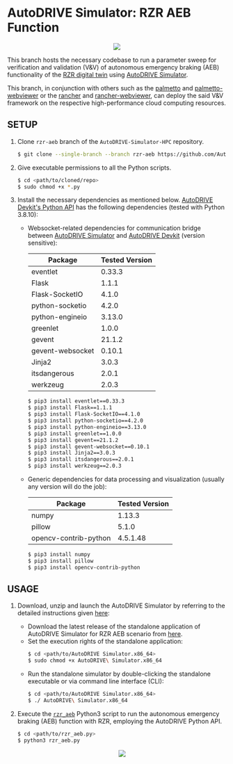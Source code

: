 # AutoDRIVE Simulator: RZR AEB Function

<p align="center">
<img src="https://github.com/AutoDRIVE-Ecosystem/AutoDRIVE-Simulator-HPC/blob/rzr-aeb/media/rzr-aeb-scenario.gif"/>
</p>

This branch hosts the necessary codebase to run a parameter sweep for verification and validation (V&V) of autonomous emergency braking (AEB) functionality of the [RZR digital twin](https://youtu.be/PLW1-sYW6Hw) using [AutoDRIVE Simulator](https://youtu.be/t0CgNR_LgrQ).

This branch, in conjunction with others such as the [palmetto](https://github.com/AutoDRIVE-Ecosystem/AutoDRIVE-Simulator-HPC/tree/palmetto) and [palmetto-webviewer](https://github.com/AutoDRIVE-Ecosystem/AutoDRIVE-Simulator-HPC/tree/palmetto-webviewer) or the [rancher](https://github.com/AutoDRIVE-Ecosystem/AutoDRIVE-Simulator-HPC/tree/rancher) and [rancher-webviewer](https://github.com/AutoDRIVE-Ecosystem/AutoDRIVE-Simulator-HPC/tree/rancher-webviewer), can deploy the said V&V framework on the respective high-performance cloud computing resources.

## SETUP

1. Clone `rzr-aeb` branch of the `AutoDRIVE-Simulator-HPC` repository.
    ```bash
    $ git clone --single-branch --branch rzr-aeb https://github.com/AutoDRIVE-Ecosystem/AutoDRIVE-Simulator-HPC.git
    ```
2. Give executable permissions to all the Python scripts.
   ```bash
   $ cd <path/to/cloned/repo>
   $ sudo chmod +x *.py
   ```
4. Install the necessary dependencies as mentioned below.
    [AutoDRIVE Devkit's Python API](https://github.com/Tinker-Twins/AutoDRIVE/tree/AutoDRIVE-Devkit/ADSS%20Toolkit/autodrive_py) has the following dependencies (tested with Python 3.8.10):
    
    - Websocket-related dependencies for communication bridge between [AutoDRIVE Simulator](https://github.com/Tinker-Twins/AutoDRIVE/tree/AutoDRIVE-Simulator) and [AutoDRIVE Devkit](https://github.com/Tinker-Twins/AutoDRIVE/tree/AutoDRIVE-Devkit) (version sensitive):
    
      | Package | Tested Version |
      |---------|----------------|
      | eventlet | 0.33.3 |
      | Flask | 1.1.1 |
      | Flask-SocketIO | 4.1.0 |
      | python-socketio | 4.2.0 |
      | python-engineio | 3.13.0 |
      | greenlet | 1.0.0 |
      | gevent | 21.1.2 |
      | gevent-websocket | 0.10.1 |
      | Jinja2 | 3.0.3 |
      | itsdangerous | 2.0.1 |
      | werkzeug | 2.0.3 |
      
      ```bash
      $ pip3 install eventlet==0.33.3
      $ pip3 install Flask==1.1.1
      $ pip3 install Flask-SocketIO==4.1.0
      $ pip3 install python-socketio==4.2.0
      $ pip3 install python-engineio==3.13.0
      $ pip3 install greenlet==1.0.0
      $ pip3 install gevent==21.1.2
      $ pip3 install gevent-websocket==0.10.1
      $ pip3 install Jinja2==3.0.3
      $ pip3 install itsdangerous==2.0.1
      $ pip3 install werkzeug==2.0.3
      ```
    
    - Generic dependencies for data processing and visualization (usually any version will do the job):
    
      | Package | Tested Version |
      |---------|----------------|
      | numpy | 1.13.3 |
      | pillow | 5.1.0 |
      | opencv-contrib-python | 4.5.1.48 |
      
      ```bash
      $ pip3 install numpy
      $ pip3 install pillow
      $ pip3 install opencv-contrib-python
      ```

## USAGE

1. Download, unzip and launch the AutoDRIVE Simulator by referring to the detailed instructions given [here](https://github.com/AutoDRIVE-Ecosystem/AutoDRIVE/tree/AutoDRIVE-Simulator?tab=readme-ov-file#download-and-run):
   - Download the latest release of the standalone application of AutoDRIVE Simulator for RZR AEB scenario from [here](https://github.com/AutoDRIVE-Ecosystem/AutoDRIVE-Simulator-HPC/releases/download/rzr-aeb-0.1.0/AutoDRIVE.Simulator.zip).
   - Set the execution rights of the standalone application:
     ```bash
     $ cd <path/to/AutoDRIVE Simulator.x86_64>
     $ sudo chmod +x AutoDRIVE\ Simulator.x86_64
     ```
   - Run the standalone simulator by double-clicking the standalone executable or via command line interface (CLI):
     ```bash
     $ cd <path/to/AutoDRIVE Simulator.x86_64>
     $ ./ AutoDRIVE\ Simulator.x86_64
     ```

2. Execute the [`rzr_aeb`](https://github.com/AutoDRIVE-Ecosystem/AutoDRIVE-Simulator-HPC/blob/rzr-aeb/rzr_aeb.py) Python3 script to run the autonomous emergency braking (AEB) function with RZR, employing the AutoDRIVE Python API.
    ```bash
    $ cd <path/to/rzr_aeb.py>
    $ python3 rzr_aeb.py
    ```

    <p align="center">
    <img src="https://github.com/AutoDRIVE-Ecosystem/AutoDRIVE-Simulator-HPC/blob/rzr-aeb/media/rzr-aeb-demo.gif"/>
    </p>
